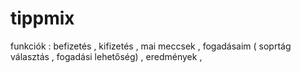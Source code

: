 # tippmix
funkciók : befizetés , kifizetés , mai meccsek , fogadásaim ( soprtág választás , fogadási lehetőség) , eredmények ,
